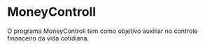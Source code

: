 # MoneyControll
O programa MoneyControll tem como objetivo auxiliar no controle financeiro da vida cotidiana.
